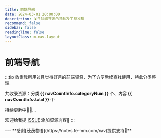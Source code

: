 ```yaml
---
title: 前端导航
date: 2024-03-01 20:00:00
description: 关于前端开发的导航及工具推荐
recommend: false
sidebar: false
readingTime: false
layoutClass: m-nav-layout
---
```


<script setup>
import { NAV_DATA, getNavDataCount } from './categories'
const navCountInfo = getNavDataCount()
</script>
<style src="./index.scss"></style>

# 前端导航

:::tip
收集我所用过且觉得好用的前端资源，为了方便后续查找使用，特此分类整理

共收录资源：分类<strong> {{ navCountInfo.categoryNum }} </strong>个、内容<strong> {{ navCountInfo.total }} </strong>个

持续更新中🎉🚀...

欢迎给我提 [ISSUE](https://github.com/super456/super456.github.io/issues) 添加资源内容🌺
:::

<MNavLinks v-for="{title, items} in NAV_DATA" :title="title" :items="items"/>
---
**感谢[茂茂物语](https://notes.fe-mm.com/nav)提供支持🌹**

